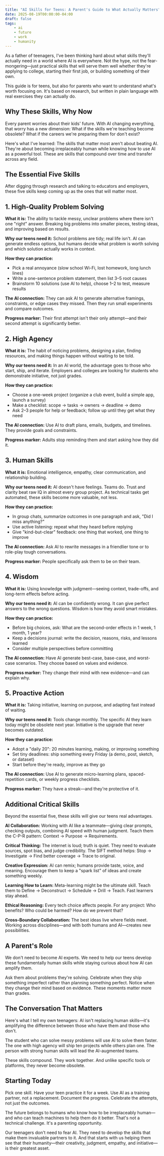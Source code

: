 ```yaml
---
title: "AI Skills for Teens: A Parent's Guide to What Actually Matters"
date: 2025-08-19T00:00:00-04:00
draft: false
tags:
    - ai
    - future
    - work
    - humanity
---
```


As a father of teenagers, I've been thinking hard about what skills they'll actually need in a world where AI is everywhere. Not the hype, not the fear-mongering—just practical skills that will serve them well whether they're applying to college, starting their first job, or building something of their own.

This guide is for teens, but also for parents who want to understand what's worth focusing on. It's based on research, but written in plain language with real exercises they can actually do.

## Why These Skills, Why Now

Every parent worries about their kids' future. With AI changing everything, that worry has a new dimension: What if the skills we're teaching become obsolete? What if the careers we're preparing them for don't exist?

Here's what I've learned: The skills that matter most aren't about beating AI. They're about becoming irreplaceably human while knowing how to use AI as a powerful tool. These are skills that compound over time and transfer across any field.

## The Essential Five Skills

After digging through research and talking to educators and employers, these five skills keep coming up as the ones that will matter most.

## 1. High-Quality Problem Solving

**What it is:** The ability to tackle messy, unclear problems where there isn't one "right" answer. Breaking big problems into smaller pieces, testing ideas, and improving based on results.

**Why our teens need it:** School problems are tidy; real life isn't. AI can generate endless options, but humans decide what problem is worth solving and which solution actually works in context.

**How they can practice:**
- Pick a real annoyance (slow school Wi-Fi, lost homework, long lunch lines)
- Write a one-sentence problem statement, then list 3–5 root causes
- Brainstorm 10 solutions (use AI to help), choose 1–2 to test, measure results

**The AI connection:** They can ask AI to generate alternative framings, constraints, or edge cases they missed. Then they run small experiments and compare outcomes.

**Progress marker:** Their first attempt isn't their only attempt—and their second attempt is significantly better.

## 2. High Agency

**What it is:** The habit of noticing problems, designing a plan, finding resources, and making things happen without waiting to be told.

**Why our teens need it:** In an AI world, the advantage goes to those who start, ship, and iterate. Employers and colleges are looking for students who demonstrate initiative, not just grades.

**How they can practice:**
- Choose a one-week project (organize a club event, build a simple app, launch a survey)
- Make a checklist: scope → tasks → owners → deadline → demo
- Ask 2–3 people for help or feedback; follow up until they get what they need

**The AI connection:** Use AI to draft plans, emails, budgets, and timelines. They provide goals and constraints.

**Progress marker:** Adults stop reminding them and start asking how they did it.

## 3. Human Skills

**What it is:** Emotional intelligence, empathy, clear communication, and relationship building.

**Why our teens need it:** AI doesn't have feelings. Teams do. Trust and clarity beat raw IQ in almost every group project. As technical tasks get automated, these skills become more valuable, not less.

**How they can practice:**
- In group chats, summarize outcomes in one paragraph and ask, "Did I miss anything?"
- Use active listening: repeat what they heard before replying
- Give "kind-but-clear" feedback: one thing that worked, one thing to improve

**The AI connection:** Ask AI to rewrite messages in a friendlier tone or to role-play tough conversations.

**Progress marker:** People specifically ask them to be on their team.

## 4. Wisdom

**What it is:** Using knowledge with judgment—seeing context, trade-offs, and long-term effects before acting.

**Why our teens need it:** AI can be confidently wrong. It can give perfect answers to the wrong questions. Wisdom is how they avoid smart mistakes.

**How they can practice:**
- Before big choices, ask: What are the second-order effects in 1 week, 1 month, 1 year?
- Keep a decisions journal: write the decision, reasons, risks, and lessons learned
- Consider multiple perspectives before committing

**The AI connection:** Have AI generate best-case, base-case, and worst-case scenarios. They choose based on values and evidence.

**Progress marker:** They change their mind with new evidence—and can explain why.

## 5. Proactive Action

**What it is:** Taking initiative, learning on purpose, and adapting fast instead of waiting.

**Why our teens need it:** Tools change monthly. The specific AI they learn today might be obsolete next year. Initiative is the upgrade that never becomes outdated.

**How they can practice:**
- Adopt a "daily 20": 20 minutes learning, making, or improving something
- Set tiny deadlines: ship something every Friday (a demo, post, sketch, or dataset)
- Start before they're ready, improve as they go

**The AI connection:** Use AI to generate micro-learning plans, spaced-repetition cards, or weekly progress checklists.

**Progress marker:** They have a streak—and they're protective of it.

## Additional Critical Skills

Beyond the essential five, these skills will give our teens real advantages.

**AI Collaboration:** Working with AI like a teammate—giving clear prompts, checking outputs, combining AI speed with human judgment. Teach them the C-P-R pattern: Context → Purpose → Requirements.

**Critical Thinking:** The internet is loud; truth is quiet. They need to evaluate sources, spot bias, and judge credibility. The SIFT method helps: Stop → Investigate → Find better coverage → Trace to original.

**Creative Expression:** AI can remix; humans provide taste, voice, and meaning. Encourage them to keep a "spark list" of ideas and create something weekly.

**Learning How to Learn:** Meta-learning might be the ultimate skill. Teach them to Define → Deconstruct → Schedule → Drill → Teach. Fast learners stay ahead.

**Ethical Reasoning:** Every tech choice affects people. For any project: Who benefits? Who could be harmed? How do we prevent that?

**Cross-Boundary Collaboration:** The best ideas live where fields meet. Working across disciplines—and with both humans and AI—creates new possibilities.

## A Parent's Role

We don't need to become AI experts. We need to help our teens develop these fundamentally human skills while staying curious about how AI can amplify them.

Ask them about problems they're solving. Celebrate when they ship something imperfect rather than planning something perfect. Notice when they change their mind based on evidence. These moments matter more than grades.

## The Conversation That Matters

Here's what I tell my own teenagers: AI isn't replacing human skills—it's amplifying the difference between those who have them and those who don't.

The student who can solve messy problems will use AI to solve them faster. The one with high agency will ship ten projects while others plan one. The person with strong human skills will lead the AI-augmented teams.

These skills compound. They work together. And unlike specific tools or platforms, they never become obsolete.

## Starting Today

Pick one skill. Have your teen practice it for a week. Use AI as a training partner, not a replacement. Document the progress. Celebrate the attempts, not just the outcomes.

The future belongs to humans who know how to be irreplaceably human—and who can teach machines to help them do it better. That's not a technical challenge. It's a parenting opportunity.

Our teenagers don't need to fear AI. They need to develop the skills that make them invaluable partners to it. And that starts with us helping them see that their humanity—their creativity, judgment, empathy, and initiative—is their greatest asset.
